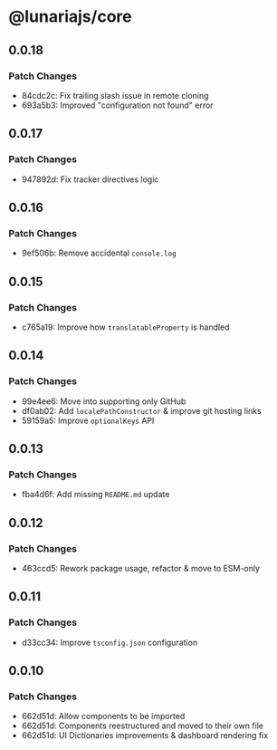 # @lunariajs/core

## 0.0.18

### Patch Changes

- 84cdc2c: Fix trailing slash issue in remote cloning
- 693a5b3: Improved "configuration not found" error

## 0.0.17

### Patch Changes

- 947892d: Fix tracker directives logic

## 0.0.16

### Patch Changes

- 9ef506b: Remove accidental `console.log`

## 0.0.15

### Patch Changes

- c765a19: Improve how `translatableProperty` is handled

## 0.0.14

### Patch Changes

- 99e4ee6: Move into supporting only GitHub
- df0ab02: Add `localePathConstructor` & improve git hosting links
- 59159a5: Improve `optionalKeys` API

## 0.0.13

### Patch Changes

- fba4d6f: Add missing `README.md` update

## 0.0.12

### Patch Changes

- 463ccd5: Rework package usage, refactor & move to ESM-only

## 0.0.11

### Patch Changes

- d33cc34: Improve `tsconfig.json` configuration

## 0.0.10

### Patch Changes

- 662d51d: Allow components to be imported
- 662d51d: Components reestructured and moved to their own file
- 662d51d: UI Dictionaries improvements & dashboard rendering fix
